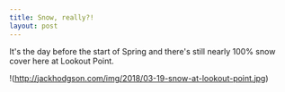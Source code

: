 ```yaml
---
title: Snow, really?!
layout: post
---
```


It's the day before the start of Spring and there's still nearly 100% snow cover here at Lookout Point.

!(http://jackhodgson.com/img/2018/03-19-snow-at-lookout-point.jpg)
